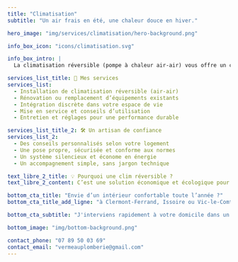 ```yaml
---
title: "Climatisation"
subtitle: "Un air frais en été, une chaleur douce en hiver."

hero_image: "img/services/climatisation/hero-background.png"

info_box_icon: "icons/climatisation.svg"

info_box_intro: |
  La climatisation réversible (pompe à chaleur air-air) vous offre un confort thermique toute l’année. Que vous souhaitiez rafraîchir votre intérieur en été ou le chauffer efficacement en hiver, je vous accompagne dans le choix et l’installation du bon système.

services_list_title: 🔧 Mes services
services_list:
  - Installation de climatisation réversible (air-air)
  - Rénovation ou remplacement d’équipements existants
  - Intégration discrète dans votre espace de vie
  - Mise en service et conseils d’utilisation
  - Entretien et réglages pour une performance durable

services_list_title_2: 🛠 Un artisan de confiance
services_list_2:
  - Des conseils personnalisés selon votre logement
  - Une pose propre, sécurisée et conforme aux normes
  - Un système silencieux et économe en énergie
  - Un accompagnement simple, sans jargon technique

text_libre_2_title: 💡 Pourquoi une clim réversible ?
text_libre_2_content: C’est une solution économique et écologique pour gérer la température toute l’année, avec un seul appareil. C’est aussi un vrai gain de confort, pilotable à distance selon les modèles.

bottom_cta_title: "Envie d’un intérieur confortable toute l’année ?"
bottom_cta_title_add_ligne: "à Clermont-Ferrand, Issoire ou Vic-le-Comte"

bottom_cta_subtitle: "J'interviens rapidement à votre domicile dans un rayon de 50 km."

bottom_image: "img/bottom-background.png"

contact_phone: "07 89 50 03 69"
contact_email: "vermeauplomberie@gmail.com"
---
```


